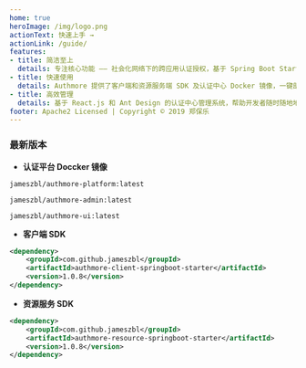 ```yaml
---
home: true
heroImage: /img/logo.png
actionText: 快速上手 →
actionLink: /guide/
features:
- title: 简洁至上
  details: 专注核心功能 —— 社会化网络下的跨应用认证授权，基于 Spring Boot Starter 的工具包，为开发者提供最简洁的配置。
- title: 快速使用
  details: Authmore 提供了客户端和资源服务端 SDK 及认证中心 Docker 镜像，一键部署，开箱即用。
- title: 高效管理
  details: 基于 React.js 和 Ant Design 的认证中心管理系统，帮助开发者随时随地地管理应用，掌控平台动态。
footer: Apache2 Licensed | Copyright © 2019 郑保乐
---
```

### 最新版本
* **认证平台 Doccker 镜像**
```
jameszbl/authmore-platform:latest

jameszbl/authmore-admin:latest

jameszbl/authmore-ui:latest
```
* **客户端 SDK**
```xml
<dependency>
    <groupId>com.github.jameszbl</groupId>
    <artifactId>authmore-client-springboot-starter</artifactId>
    <version>1.0.8</version>
</dependency>
```

* **资源服务 SDK**
```xml
<dependency>
    <groupId>com.github.jameszbl</groupId>
    <artifactId>authmore-resource-springboot-starter</artifactId>
    <version>1.0.8</version>
</dependency>
```

<script type="text/javascript">var cnzz_protocol = (("https:" == document.location.protocol) ? "https://" : "http://");document.write(unescape("%3Cspan id='cnzz_stat_icon_1277676257'%3E%3C/span%3E%3Cscript src='" + cnzz_protocol + "s23.cnzz.com/z_stat.php%3Fid%3D1277676257' type='text/javascript'%3E%3C/script%3E"));</script>